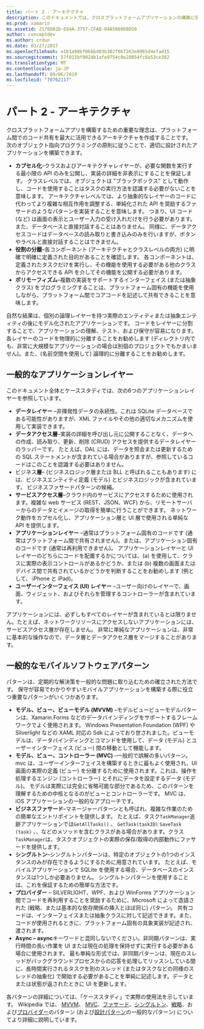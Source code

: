 ```yaml
---
title: パート 2 - アーキテクチャ
description: このドキュメントでは、クロスプラットフォームアプリケーションの構築に役立つアーキテクチャパターンについて説明します。 一般的なアプリケーションレイヤー (データレイヤー、データアクセスレイヤーなど) と一般的なモバイルソフトウェアパターン (MVVM、MVC など) について説明します。
ms.prod: xamarin
ms.assetid: 2176DB2D-E84A-3757-CFAB-04A586068D50
author: conceptdev
ms.author: crdun
ms.date: 03/27/2017
ms.openlocfilehash: e1b1a98bf06bbd03b382f0b7263e6965d4efad15
ms.sourcegitcommit: 57f815bf0024b1afe9754c0e28054fc0a53ce302
ms.translationtype: MT
ms.contentlocale: ja-JP
ms.lasthandoff: 09/06/2019
ms.locfileid: "70762117"
---
```

# <a name="part-2---architecture"></a>パート 2 - アーキテクチャ

クロスプラットフォームアプリを構築するための重要な理念は、プラットフォーム間でのコード共有を最大に活用できるアーキテクチャを作成することです。 次のオブジェクト指向プログラミングの原則に従うことで、適切に設計されたアプリケーションを構築できます。

- **カプセル化**–クラスおよびアーキテクチャレイヤーが、必要な関数を実行する最小限の API のみを公開し、実装の詳細を非表示にすることを保証します。 クラスレベルでは、オブジェクトは "ブラックボックス" として動作し、コードを使用することはタスクの実行方法を認識する必要がないことを意味します。 アーキテクチャレベルでは、より抽象的なレイヤーのコードに代わってより複雑な相互作用を調整する、単純化された API を奨励するファサードのようなパターンを実装することを意味します。 つまり、UI コード (など) は画面の表示とユーザー入力の受け入れだけを行う必要があります。また、データベースと直接対話することはありません。 同様に、データアクセスコードはデータベースの読み取りと書き込みのみを行いますが、ボタンやラベルと直接対話することはできません。
- **役割の分離**–各コンポーネント (アーキテクチャとクラスレベルの両方) に明確で明確に定義された目的があることを確認します。 各コンポーネントは、定義されたタスクだけを実行し、その機能を使用する必要がある他のクラスからアクセスできる API を介してその機能を公開する必要があります。
- **ポリモーフィズム**–複数の実装をサポートするインターフェイス (または抽象クラス) をプログラミングすることは、プラットフォーム固有の機能を使用しながら、プラットフォーム間でコアコードを記述して共有できることを意味します。

自然な結果は、個別の論理レイヤーを持つ実際のエンティティまたは抽象エンティティの後にモデル化されたアプリケーションです。 コードをレイヤーに分割することで、アプリケーションの理解、テスト、および保守が容易になります。 各レイヤーのコードを物理的に分離することをお勧めします (ディレクトリ内でも、非常に大規模なアプリケーションの場合は別個のプロジェクトでもかまいません)。また、(名前空間を使用して) 論理的に分離することをお勧めします。

 <a name="Typical_Application_Layers" />

## <a name="typical-application-layers"></a>一般的なアプリケーションレイヤー

このドキュメント全体とケーススタディでは、次の6つのアプリケーションレイヤーを参照しています。

- **データレイヤー** –非揮発性データの永続性。これは SQLite データベースである可能性がありますが、XML ファイルやその他の適切なメカニズムを使用して実装できます。
- **データアクセス層**–実装の詳細を呼び出し元に公開することなく、データへの作成、読み取り、更新、削除 (CRUD) アクセスを提供するデータレイヤーのラッパーです。 たとえば、DAL には、データを照会または更新するための SQL ステートメントが含まれている場合がありますが、参照しているコードはこのことを認識する必要はありません。
- ビジネス**層**– (ビジネスロジック層または BLL と呼ばれることもあります) には、ビジネスエンティティ定義 (モデル) とビジネスロジックが含まれています。 ビジネスファサードパターンの候補。
- **サービスアクセス層**–クラウド内のサービスにアクセスするために使用されます。複雑な web サービス (REST、JSON、WCF) から、リモートサーバーからのデータとイメージの取得を簡単に行うことができます。 ネットワーク動作をカプセル化し、アプリケーション層と UI 層で使用される単純な API を提供します。
- **アプリケーションレイヤー** –通常はプラットフォーム固有のコードです (通常はプラットフォーム間で共有されません)。または、アプリケーション固有のコードです (通常は再利用できません)。 アプリケーションレイヤーと UI レイヤーのどちらにコードを配置するかについては、(a) を使用して、クラスに実際の表示コントロールがあるかどうか、または (b) 複数の画面またはデバイス間で共有されているかどうかを判断することをお勧めします (例として、 iPhone と iPad)。
- **ユーザーインターフェイス (UI) レイヤー** –ユーザー向けのレイヤーで、画面、ウィジェット、およびそれらを管理するコントローラーが含まれています。

アプリケーションには、必ずしもすべてのレイヤーが含まれているとは限りません。たとえば、ネットワークリソースにアクセスしないアプリケーションには、サービスアクセス層が存在しません。 非常に単純なアプリケーションは、非常に基本的な操作なので、データ層とデータアクセス層をマージすることがあります。

 <a name="Common_Mobile_Software_Patterns" />

## <a name="common-mobile-software-patterns"></a>一般的なモバイルソフトウェアパターン

パターンは、定期的な解決策を一般的な問題に取り込むための確立された方法です。 保守が容易でわかりやすいモバイルアプリケーションを構築する際に役立つ重要なパターンがいくつかあります。

- **モデル、ビュー、ビューモデル (MVVM)** –モデルビュービューモデルパターンは、Xamarin.Forms などのデータバインディングをサポートするフレームワークでよく使用されます。 Windows Presentation Foundation (WPF) や Silverlight などの XAML 対応の Sdk によっており世されました。ビューモデルは、データバインディングとコマンドを使用して、データ (モデル) とユーザーインターフェイス (ビュー) 間の移動として機能します。
- **モデル、ビュー、コントローラー (MVC)** –一般的で誤解の多いパターン。 mvc は、ユーザーインターフェイスを構築するときに最もよく使用され、UI 画面の実際の定義 (ビュー) を分離するために使用されます。これは、操作を処理するエンジン (コントローラー) とそれにデータを設定するデータ (モデル)。 モデルは実際には完全に省略可能な部分であるため、このパターンを理解するための中核となるのがビューとコントローラーです。 MVC は、iOS アプリケーションの一般的なアプローチです。
- **ビジネスファサード**–マネージャーパターンとも呼ばれ、複雑な作業のための簡単なエントリポイントを提供します。 たとえば、タスク`TaskManager`追跡アプリケーションでは`GetAllTasks()` 、 `GetTask(taskID)` `SaveTask (task)` 、、などのメソッドを含むクラスがある場合があります。クラス`TaskManager`は、タスクオブジェクトの実際の保存/取得の内部動作にファサードを提供します。
- **シングルトン**–シングルトンパターンは、特定のオブジェクトの1つのインスタンスのみが存在できるようにするために用意されています。 たとえば、モバイルアプリケーションで SQLite を使用する場合、データベースのインスタンスは1つしか必要ありません。 シングルトンパターンを使用することは、これを保証するための簡単な方法です。
- **プロバイダー** – SILVERLIGHT、WPF、および WinForms アプリケーション間でコードを再利用することを奨励するために、Microsoft によって造語された (戦略、または基本的な依存関係の挿入とほぼ同じ) パターン。 共有コードは、インターフェイスまたは抽象クラスに対して記述できます。また、コードが使用されるときに、プラットフォーム固有の具象実装が記述され、渡されます。
- **Async – async**キーワードと混同しないでください。非同期パターンは、実行時間の長い作業を UI または現在の処理を保持せずに実行する必要がある場合に使用されます。 最も単純な形式では、非同期パターンは、現在のスレッドがバックグラウンドプロセスからの応答を処理してリッスンしている間に、長時間実行されるタスクを別のスレッド (またはタスクなどの同様のスレッドの抽象化) で開始する必要があることを単純に記述します。データとまたは状態が返されたときに UI を更新します。

各パターンの詳細については、「ケーススタディ」で実際の使用法を示しています。 Wikipedia では、 [MVVM](https://en.wikipedia.org/wiki/Model–view–viewmodel)、 [MVC](https://en.wikipedia.org/wiki/Model–view–controller)、[ファサード](https://en.wikipedia.org/wiki/Facade_pattern)、[シングルトン](https://en.wikipedia.org/wiki/Singleton_pattern)、[戦略](https://en.wikipedia.org/wiki/Strategy_pattern)、および[プロバイダー](https://en.wikipedia.org/wiki/Provider_model)のパターン (および[設計パターン](https://en.wikipedia.org/wiki/Design_Patterns)の一般的なパターン) についてより詳細に説明しています。
